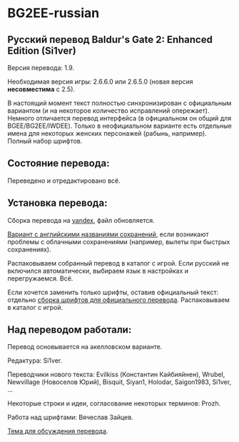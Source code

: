 BG2EE-russian
=============

Русский перевод Baldur's Gate 2: Enhanced Edition (Si1ver)
----------------------------------------------------------
Версия перевода: 1.9.

Необходимая версия игры: 2.6.6.0 или 2.6.5.0 (новая версия **несовместима** с 2.5).

В настоящий момент текст полностью синхронизирован с официальным вариантом (и на некоторое количество исправлений опережает). Немного отличается перевод интерфейса (в официальном он общий для BGEE/BG2EE/IWDEE). Только в неофициальном варианте есть отдельные имена для некоторых женских персонажей (рабынь, например). Полный набор шрифтов.

Состояние перевода:
-------------------
Переведено и отредактировано всё.

Установка перевода:
-------------------
Сборка перевода на [yandex](https://yadi.sk/d/kfKpvTiZpdcgJ), файл обновляется.

[Вариант с английскими названиями сохранений](https://yadi.sk/d/2tCVb0933ZCo2y), если возникают проблемы с облачными сохранениями (например, вылеты при быстрых сохранениях).

Распаковываем собранный перевод в каталог с игрой.
Если русский не включился автоматически, выбираем язык в настройках и перегружаемся.
Всё.

Если хочется заменить только шрифты, оставив официальный текст: отдельно [сборка шрифтов для официального перевода](https://yadi.sk/d/FOwqGtSe3VmF2k). Распаковываем в каталог с игрой.

Над переводом работали:
-----------------------
Перевод основывается на акелловском варианте.

Редактура: Si1ver.

Переводчики нового текста:
Evilkiss (Константин Кайбияйнен),
Wrubel,
Newvillage (Новоселов Юрий),
Bisquit,
Siyan1,
Holodar,
Saigon1983,
Si1ver,
...

Некоторые строки и идеи, согласование некоторых терминов: Prozh.

Работа над шрифтами: Вячеслав Зайцев.

[Тема для обсуждения перевода](http://www.arcanecoast.ru/forum/viewtopic.php?f=8&t=965).
